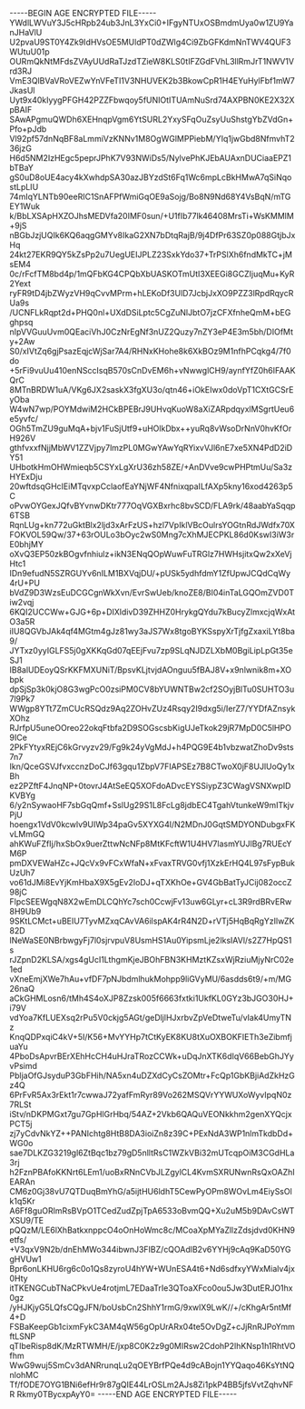 -----BEGIN AGE ENCRYPTED FILE-----
YWdlLWVuY3J5cHRpb24ub3JnL3YxCi0+IFgyNTUxOSBmdmUya0w1ZU9YanJHaVlU
U2pvaU9ST0Y4Zk9IdHVsOE5MUldPT0dZWlg4Ci9ZbGFKdmNnTWV4QUF3WUtuU01p
OURmQkNtMFdsZVAyUUdRaTJzdTZieW8KLS0tIFZGdFVhL3llRmJrT1NWV1Vrd3RJ
VmE3QlBVaVRoVEZwYnVFeTI1V3NHUVEK2b3BkowCpR1H4EYuHylFbf1mW7JkasUl
Uyt9x40kIyygPFGH42PZZFbwqoy5fUNIOtITUAmNuSrd74AXPBN0KE2X32XpBAIF
SAwAPgmuQWDh6XEHnqpVgm6YtSURL2YxySFqOuZsyUuShstgYbZVdGn+Pfo+pJdb
Vl92pf57dnNqBF8aLmmiVzKNNv1M8OgWGlMPPiebM/YIq1jwGbd8NfmvhT236jzG
H6d5NM2IzHEgc5peprJPhK7V93NWiDs5/NylvePhKJEbAUAxnDUCiaaEPZ1bTBaY
gS0uD8oUE4acy4kXwhdpSA30azJBYzdSt6Fq1Wc6mpLcBkHMwA7qSiNqostLpLIU
74mIqYLNTb90eeRIC1SnAFPfWmiGqOE9aSojg/Bo8N9Nd68Y4VsBqN/mTGEY1Wuk
k/BbLXSApHXZOJhsMEDVfa20IMF0sun/+U1fIb77lk46408MrsTi+WsKMMlM+9jS
nBGbJzjUQIk6KQ6aqgGMYv8IkaG2XN7bDtqRajB/9j4DfPr63SZ0p088GtjbJxHq
24kt27EKR9QY5kZsPp2u7UegUEIJPLZ23SxkYdo37+TrPSlXh6fndMkTC+jMsEM4
0c/rFcfTM8bd4p/1mQFbKG4CPQbXbUASKOTmUtI3XEEGi8GCZIjuqMu+KyR2Yext
ryFR9tD4jbZWyzVH9qCvvMPrm+hLEKoDf3UlD7JcbjJxXO9PZZ3lRpdRqycRUa9s
/UCNFLkRqpt2d+PHQ0nl+UXdDSiLptc5CgZuNlJbtO7jzCFXfnheQmM+bEGghpsq
nIpVVGuuUvm0QEaciVhJ0CzNrEgNf3nUZ2Quzy7nZY3eP4E3m5bh/DIOfMty+2Aw
S0/xIVtZq6gjPsazEqjcWjSar7A4/RHNxKHohe8k6XkBOz9M1nfhPCqkg4/7f0do
+5rFi9vuUu410enNSccIsqB570sCnDvEM6h+vNwwglCH9/aynfYfZ0h6IFAAKQrC
8MTnBRDW1uA/VKg6JX2saskX3fgXU3o/qtn46+iOkEIwx0doVpT1CXtGCSrEyOba
W4wN7wp/POYMdwiM2HCkBPEBrJ9UHvqKuoW8aXiZARpdqyxlMSgrtUeu6e5yvfc/
OGh5TmZU9guMqA+bjv1FuSjUtf9+uHOlkDbx++yuRq8vWsoDrNnV0hvKfOrH926V
gthfvxxfNjjMbWV1ZZVjpy7lmzPL0MGwYAwYqRYixvVJl6nE7xe5XN4PdD2iDY51
UHbotkHmOHWmieqb5CSYxLgXrU36zh58ZE/+AnDVve9cwPHPtmUu/Sa3zHYExDju
20wftdsqGHcIEiMTqvxpCclaofEaYNjWF4NfnixqpaILfAXp5kny16xod4263p5C
oPvwOYGexJQfvBYvnwDKtr777OqVGXBxrhc8bvSCD/FLA9rk/48aabYaSqqp6TSB
RqnLUg+kn772uGktBlx2ljd3xArFzUS+hzl7VpIklVBcOulrsYOGtnRdJWdfx70X
FOKVOL59Qw/37+63rOULo3bOyc2wS0Mng7cXhMJECPKL86d0KswI3iW3rE0bhjMY
oXvQ3EP50zkBOgvfnhiulz+ikN3ENqQOpWuwFuTRGlz7HWHsjitxQw2xXeVjHtc1
IDn9efudN5SZRGUYv6nILM1BXVqjDU/+pUSk5ydhfdmY1ZfUpwJCQdCqWy4rU+PU
bVdZ9D3WzsEuDCGCgnWkXvn/EvrSwUeb/knoZE8/BI04inTaLGQOmZVD0Tiw2vqj
6KQI2UCCWw+GJG+6p+DIXldivD39ZHHZ0HrykgQYdu7kBucyZlmxcjqWxAtO3a5R
iIU8QGVbJAk4qf4MGtm4gJz81wy3aJS7Wx8tgoBYKSspyXrTjfgZxaxiLYt8ba9/
JYTxz0yyIGLFS5j0gXKKqGd07qEEjFvu7zp9SLqNJDZLXbM0BgiLipLpGt35eSJ1
IB8alUDEoyQSrKKFMXUNiT/BpsvKLjtvjdAOnguu5fBAJ8V+x9nlwnik8m+XObpk
dpSjSp3k0kjO8G3wgPcO0zsiPM0CV8bYUWNTBw2cf2SOyjBlTu0SUHTO3u7l9Pk7
WWgp8YTt7ZmCUcRSQdz9Aq2ZOHvZUz4Rsqy2I9dxg5i/IerZ7/YYDfAZnsykXOhz
RJrfpU5uneOOreo22okqFtbfa2D9SOGscsbKigUJeTkok29jR7MpD0C5lHPO9ICe
2PkFYtyxREjC6kGrvyzv29/Fg9k24yVgMdJ+h4PQG9E4b1vbzwatZhoDv9sts7n7
Ikn/QceGSVJfvxccnzDoCJf63gqu1ZbpV7FIAPSEz7B8CTwoX0jF8UJlUoQy1xBh
ez2PZftF4JnqNP+0tovrJ4AtSeEQ5XOFdoADvcEYSSiypZ3CWagVSNXwpIDKVBYg
6/y2nSywaoHF7sbGqQmf+SslUg29S1L8FcLg8jdbEC4TgahVtunkeW9mITkjvPjU
hoengx1VdV0kcwlv9UIWp34paGv5XYXG4l/N2MDnJ0GqtSMDYONDubgxFKvLMmGQ
ahKWuFZfIj/hxSbOx9uerZttwNcNFp8MtKFcftW1U4HV7lasmYUJlBg7RUEcYM6P
pmDXVEWaHZc+JQcVx9vFCxWfaN+xFvaxTRVG0vfj1XzkErHQ4L97sFypBukUzUh7
vo61dJMi8EvYjKmHbaX9X5gEv2IoDJ+qTXKhOe+GV4GbBatTyJCij082occZ98jC
FlpcSEEWgqN8X2wEmDLCQhYc7sch0CcwjFv13uw6GLyr+cL3R9rdBRvERw8H9Ub9
9SKtLCMct+uBEIU7TyvMZxqCAvVA6ilspAK4rR4N2D+rVTj5HqBqRgYzIlwZK82D
lNeWaSE0NBrbwgyFj7l0sjrvpuV8UsmHS1Au0YipsmLje2lksIAVl/s2Z7HpQS1s
rJZpnD2KLSA/xgs4gUcI1LthgmKjeJBOhFBN3KHMztKZsxWjRziuMjyNrC02e1ed
vXneEmjXWe7hAu+vfDF7pNJbdmlhukMohpp9liGVyMU/6asdds6t9/+m/MG26naQ
aCkGHMLosn6/tMh4S4oXJP8Zzsk005f6663fxtki1UkfKL0GYz3bJGO30HJ+i79V
vdYoa7KfLUEXsq2rPu5V0ckjg5AGt/geDljlHJxrbvZpVeDtweTu/vIak4UmyTNz
KnqQDPxqiC4kV+5I/K56+MvYYHp7tCtKyEK8KU8tXuOXBOKFIETh3eZibmfjuaYu
4PboDsApvrBErXEhHcCH4uHJraTRozCCWk+uDqJnXTK6dIqV66BebGhJYyvPsimd
PbljaOfGJsyduP3GbFHih/NA5xn4uDZXdCyCsZOMtr+FcQp1GbKBjiAdZkHzGz4Q
6PrFvR5Ax3rEkt1r7cwwaJ72yafFmRyr89Vo262MSQVrYYWUXoWyvIpqN0z7RLSt
iStv/nDKPMGxt7gu7GpHlGrHbq/54AZ+2Vkb6QAQuVEONkkhm2genXYQcjxPCT5j
zj7yCdvNkYZ++PANIchtg8HtB8DA3ioiZn8z39C+PExNdA3WP1nlmTkdbDd+WG0o
sae7DLKZG3219gl6ZtBqc1bz79gD5nlltRsC1WZkVBi32mUTcqpOiM3CGdHLa3rj
h2FznPBAfoKKNrt6LEm1/uoBxRNnCVbJLZgylCL4KvmSXRUNwnRsQxOAZhIEARAn
CM6z0Gj38vU7QTDuqBmYhG/a5ijtHU6ldhT5CewPyOPm8WOvLm4EiySsOlk1q5Kr
A6Ff8guORlmRsBVpO1TCedZudZpjTpA6533oBvmQQ+Xu2uM5b9DAvCsWTXSU9/TE
pQQzM/LE6lXhBatkxnppcO4oOnHoWmc8c/MCoaXpMYaZllzZdsjdvd0KHN9etfs/
+V3qxV9N2b/dnEhMWo344ibwnJ3FIBZ/cQOAdlB2v6YYHj9cAq9KaD50YGgHVUw1
Bpr6onLKHU6rg6c0o1Qs8zyroU4hYW+WUnESA4t6+Nd6sdfxyYWxMialv4jx0Hty
itTKENGCubTNaCPkvUe4rotjmL7EDaaTrIe3QToaXFco0ou5Jw3DutERJO1hx0gz
/yHJKjyG5LQfsCQgJFN/boUsbCn2ShhY1rmG/9xwlX9LwK//+/cKhgAr5ntMf4+D
FSBaKeepGb1cixmFykC3AM4qW56gOpUrARx04te5OvDgZ+cJjRnRJPoYmmftLSNP
qTIbeRisp8dK/MzRTWMH/E/jxp8C0K2z9g0MIRsw2CdohP2lhKNsp1h1RhtVOfhm
WwG9wuj5SmCv3dANRrunqLu2qOEYBrfPQe4d9cABojn1YYQaqo46KsYtNQnlohMC
Tf/fODE7OYG1BNi6efHr9r87gQIE44LrOSLm2AJs8Zi1pkP4BB5jfsVvtZqhvNFR
Rkmy0TBycxpAyY0=
-----END AGE ENCRYPTED FILE-----
